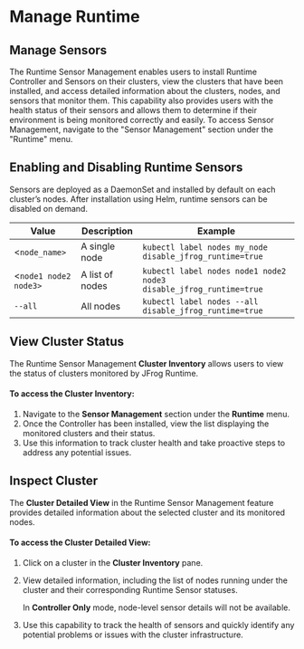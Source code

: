 # Manage Runtime

## Manage **Sensors**

The Runtime Sensor Management enables users to install Runtime Controller and Sensors on their clusters, view the clusters that have been installed, and access detailed information about the clusters, nodes, and sensors that monitor them. This capability also provides users with the health status of their sensors and allows them to determine if their environment is being monitored correctly and easily. To access Sensor Management, navigate to the "Sensor Management" section under the "Runtime" menu.

## **Enabling and Disabling Runtime Sensors**

Sensors are deployed as a DaemonSet and installed by default on each cluster’s nodes. After installation using Helm, runtime sensors can be disabled on demand.

| **Value**             | **Description** | **Example**                                                        |
| --------------------- | --------------- | ------------------------------------------------------------------ |
| <`node_name>`         | A single node   | `kubectl label nodes my_node disable_jfrog_runtime=true`           |
| <`node1 node2 node3>` | A list of nodes | `kubectl label nodes node1 node2 node3 disable_jfrog_runtime=true` |
| `--all`               | All nodes       | `kubectl label nodes --all disable_jfrog_runtime=true`             |

## **View Cluster Status**

The Runtime Sensor Management **Cluster Inventory** allows users to view the status of clusters monitored by JFrog Runtime.

#### To access the Cluster Inventory:

1. Navigate to the **Sensor Management** section under the **Runtime** menu.
2. Once the Controller has been installed, view the list displaying the monitored clusters and their status.
3. Use this information to track cluster health and take proactive steps to address any potential issues.

## **Inspect Cluster**

The **Cluster Detailed View** in the Runtime Sensor Management feature provides detailed information about the selected cluster and its monitored nodes.

#### To access the Cluster Detailed View:

1. Click on a cluster in the **Cluster Inventory** pane.
2.  View detailed information, including the list of nodes running under the cluster and their corresponding Runtime Sensor statuses.

    In **Controller Only** mode, node-level sensor details will not be available.
3. Use this capability to track the health of sensors and quickly identify any potential problems or issues with the cluster infrastructure.
